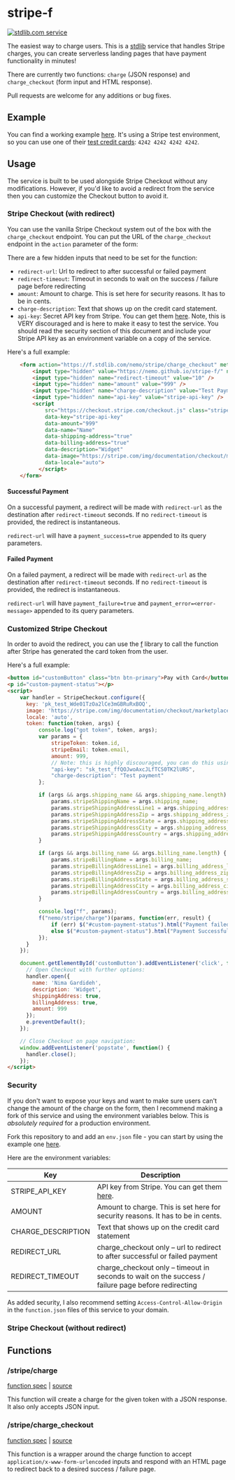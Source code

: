 # stripe-f
[![stdlib.com service](https://img.shields.io/badge/stdlib-0.1.3-green.svg?raw=true "stdlib.com service")](https://stdlib.com/services/nemo/stripe)

The easiest way to charge users. This is a [stdlib](https://stdlib.com) service that handles Stripe charges, you can create serverless landing pages that have payment functionality in minutes!

There are currently two functions: `charge` (JSON response) and `charge_checkout` (form input and HTML response).

Pull requests are welcome for any additions or bug fixes.

## Example

You can find a working example [here](https://nemo.github.io/stripe-f/). It's using a Stripe test environment, so you can use one of their [test credit cards](https://stripe.com/docs/testing#cards): `4242 4242 4242 4242`.

## Usage

The service is built to be used alongside Stripe Checkout without any modifications. However, if you'd like to avoid a redirect from the service then you can customize the Checkout button to avoid it.

### Stripe Checkout (with redirect)

You can use the vanilla Stripe Checkout system out of the box with the `charge_checkout` endpoint. You can put the URL of the `charge_checkout` endpoint in the `action` parameter of the form:

There are a few hidden inputs that need to be set for the function:

- `redirect-url`: Url to redirect to after successful or failed payment
- `redirect-timeout`: Timeout in seconds to wait on the success / failure page before redirecting
- `amount`: Amount to charge. This is set here for security reasons. It has to be in cents.
- `charge-description`: Text that shows up on the credit card statement.
- `api-key`: Secret API key from Stripe. You can get them [here](https://dashboard.stripe.com/account/apikeys). Note, this is VERY discouraged and is here to make it easy to test the service. You should read the security section of this document and include your Stripe API key as an environment variable on a copy of the service.

Here's a full example:

```html
    <form action="https://f.stdlib.com/nemo/stripe/charge_checkout" method="POST">
        <input type="hidden" value="https://nemo.github.io/stripe-f/" name="redirect-url" />
        <input type="hidden" name="redirect-timeout" value="10" />
        <input type="hidden" name="amount" value="999" />
        <input type="hidden" name="charge-description" value="Test Payment" />
        <input type="hidden" name="api-key" value="stripe-api-key" />
        <script
            src="https://checkout.stripe.com/checkout.js" class="stripe-button"
            data-key="stripe-api-key"
            data-amount="999"
            data-name="Name"
            data-shipping-address="true"
            data-billing-address="true"
            data-description="Widget"
            data-image="https://stripe.com/img/documentation/checkout/marketplace.png"
            data-locale="auto">
          </script>
    </form>
```

#### Successful Payment
On a successful payment, a redirect will be made with `redirect-url` as the destination after `redirect-timeout` seconds. If no `redirect-timeout` is provided, the redirect is instantaneous.

`redirect-url` will have a `payment_success=true` appended to its query parameters.

#### Failed Payment
On a failed payment, a redirect will be made with `redirect-url` as the destination after `redirect-timeout` seconds. If no `redirect-timeout` is provided, the redirect is instantaneous.

`redirect-url` will have `payment_failure=true` and `payment_error=<error-message>` appended to its query parameters.


### Customized Stripe Checkout

In order to avoid the redirect, you can use the [f](https://github.com/poly/f) library to call the function after Stripe has generated the card token from the user.

Here's a full example:

```html
<button id="customButton" class="btn btn-primary">Pay with Card</button>
<p id="custom-payment-status"></p>
<script>
    var handler = StripeCheckout.configure({
      key: 'pk_test_Wde01TzOa2lCe3mGBRuRxBOQ',
      image: 'https://stripe.com/img/documentation/checkout/marketplace.png',
      locale: 'auto',
      token: function(token, args) {
          console.log("got token", token, args);
          var params = {
              stripeToken: token.id,
              stripeEmail: token.email,
              amount: 999,
              // Note: this is highly discouraged, you can do this using environment variables
              "api-key": "sk_test_ffQOJwoAxcJLfTCS0TK2lURS",
              "charge-description": "Test payment"
          };

          if (args && args.shipping_name && args.shipping_name.length) {
              params.stripeShippingName = args.shipping_name;
              params.stripeShippingAddressLine1 = args.shipping_address_line1;
              params.stripeShippingAddressZip = args.shipping_address_zip;
              params.stripeShippingAddressState = args.shipping_address_state;
              params.stripeShippingAddressCity = args.shipping_address_city;
              params.stripeShippingAddressCountry = args.shipping_address_country;
          }

          if (args && args.billing_name && args.billing_name.length) {
              params.stripeBillingName = args.billing_name;
              params.stripeBillingAddressLine1 = args.billing_address_line1;
              params.stripeBillingAddressZip = args.billing_address_zip;
              params.stripeBillingAddressState = args.billing_address_state;
              params.stripeBillingAddressCity = args.billing_address_city;
              params.stripeBillingAddressCountry = args.billing_address_country;
          }

          console.log("f", params);
          f("nemo/stripe/charge")(params, function(err, result) {
              if (err) $("#custom-payment-status").html("Payment failed: " + err);
              else $("#custom-payment-status").html("Payment Successful!");
          });
      }
    });

    document.getElementById('customButton').addEventListener('click', function(e) {
      // Open Checkout with further options:
      handler.open({
        name: 'Nima Gardideh',
        description: 'Widget',
        shippingAddress: true,
        billingAddress: true,
        amount: 999
      });
      e.preventDefault();
    });

    // Close Checkout on page navigation:
    window.addEventListener('popstate', function() {
      handler.close();
    });
</script>
```

### Security

If you don't want to expose your keys and want to make sure users can't change the amount of the charge on the form, then I recommend making a fork of this service and using the environment variables below. This is *absolutely required* for a production environment.

Fork this repository to and add an `env.json` file - you can start by using the example one [here](https://github.com/nemo/stripe-f/blob/master/env.json-example).

Here are the environment variables:

| Key | Description |
| --- | ----------- |
| STRIPE_API_KEY | API key from Stripe. You can get them [here](https://dashboard.stripe.com/account/apikeys). |
| AMOUNT | Amount to charge. This is set here for security reasons. It has to be in cents. |
| CHARGE_DESCRIPTION | Text that shows up on the credit card statement |
| REDIRECT_URL | charge_checkout only – url to redirect to after successful or failed payment |
| REDIRECT_TIMEOUT | charge_checkout only – timeout in seconds to wait on the success / failure page before redirecting |

As added security, I also recommend setting `Access-Control-Allow-Origin` in the `function.json` files of this service to your domain.

### Stripe Checkout (without redirect)

## Functions
### /stripe/charge
[function spec](https://github.com/nemo/stripe-f/blob/master/f/charge/function.json) | [source](https://github.com/nemo/stripe-f/blob/master/f/charge/index.js)

This function will create a charge for the given token with a JSON response. It also only accepts JSON input.

### /stripe/charge_checkout
[function spec](https://github.com/nemo/stripe-f/blob/master/f/charge_checkout/function.json) | [source](https://github.com/nemo/stripe-f/blob/master/f/charge_checkout/index.js)

This function is a wrapper around the charge function to accept `application/x-www-form-urlencoded` inputs and respond with an HTML page to redirect back to a desired success / failure page.

